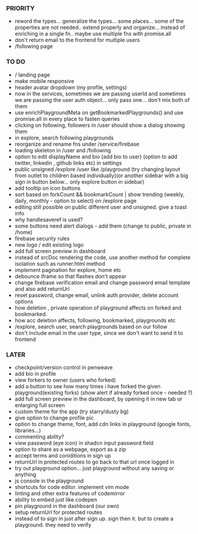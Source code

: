 ### PRIORITY

- reword the types... generalize the types... some places... some of the properties are not needed.. extend properly and organize... instead of enriching in a single fn.. maybe use multiple fns with promise.all
- don't return email to the frontend for multiple users
- /following page

### TO DO

- / landing page
- make mobile responsive
- header avatar dropdown (my profile, settings)
- now in the services, sometimes we are passing userId and sometimes we are passing the user auth object... only pass one... don't mix both of them
- use enrichPlaygroundMeta on getBookmarkedPlaygrounds() and use promise.all in every place to fasten queries
- clicking on following, followers in /user should show a dialog showing them
- in explore, search following playgrounds
- reorganize and rename fns under /service/firebase
- loading skeleton in /user and /following
- option to edit displayName and bio (add bio to user) (option to add twitter, linkedin , github links etc) in settings
- public unsigned /explore /user like /playground (try changing layout from outlet to children based individually)(or another sidebar with a big sign in button below... only explore button in sidebar)
- add tooltip on icon buttons
- sort based on forkCount && bookmarkCount | show trending (weekly, daily, monthly - option to select) on /explore page
- editing still possible on public different user and unsigned. give a toast info
- why handlesaveref is used?
- some buttons need alert dialogs - add them (change to public, private in /home)
- firebase security rules
- new logo / edit existing logo
- add full screen preview in dashboard
- instead of srcDoc rendering the code, use another method for complete isolation such as runner.html method
- implement pagination for explore, home etc
- debounce iframe so that flashes don't appear
- change firebase verification email and change password email template and also add returnUrl
- reset password, change email, unlink auth provider, delete account options
- how deletion , private operation of playground affects on forked and bookmarked.
- how acc deletion affects, following, bookmarked, playgrounds etc
- /explore, search user, search playgrounds based on our follow
- don't include email in the user type, since we don't want to send it to frontend

### LATER

- checkpoint/version control in penweave
- add bio in profile
- view forkers to owner (users who forked)
- add a button to see how many times i have forked the given playground(existing forks) (show alert if already forked once - needed ?)
- add full screen preview in the dashboard, by opening it in new tab or enlarging full screen
- custom theme for the app (try starry/dusty bg)
- give option to change profile pic
- option to change theme, font, add cdn links in playground (google fonts, libraries...)
- commenting ability?
- view password (eye icon) in shadcn input password field
- option to share as a webpage, export as a zip
- accept terms and coniditions in sign up
- returnUrl in protected routes to go back to that url once logged in
- try out playground option... just playground without any saving or anything
- js console in the playground
- shortcuts for code editor. implement vim mode
- linting and other extra features of codemirror
- ability to embed just like codepen
- pin playground in the dashboard (our own)
- setup returnUrl for protected routes
- instead of to sign in just after sign up. sign then it. but to create a playground. they need to verify
